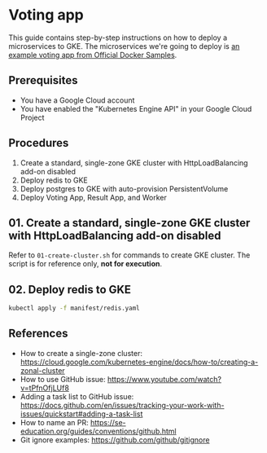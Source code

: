 # Voting app

This guide contains step-by-step instructions on how to deploy a microservices to GKE. The microservices we're going to deploy is [an example voting app from Official Docker Samples](https://github.com/dockersamples/example-voting-app).

## Prerequisites

- You have a Google Cloud account
- You have enabled the "Kubernetes Engine API" in your Google Cloud Project

## Procedures

1. Create a standard, single-zone GKE cluster with HttpLoadBalancing add-on disabled
2. Deploy redis to GKE
3. Deploy postgres to GKE with auto-provision PersistentVolume
4. Deploy Voting App, Result App, and Worker

## 01. Create a standard, single-zone GKE cluster with HttpLoadBalancing add-on disabled

Refer to `01-create-cluster.sh` for commands to create GKE cluster. The script is for reference only, **not for execution**.

## 02. Deploy redis to GKE

```bash
kubectl apply -f manifest/redis.yaml
```

## References

- How to create a single-zone cluster: https://cloud.google.com/kubernetes-engine/docs/how-to/creating-a-zonal-cluster
- How to use GitHub issue: https://www.youtube.com/watch?v=tPfnOfjLUf8
- Adding a task list to GitHub issue: https://docs.github.com/en/issues/tracking-your-work-with-issues/quickstart#adding-a-task-list
- How to name an PR: https://se-education.org/guides/conventions/github.html
- Git ignore examples: https://github.com/github/gitignore